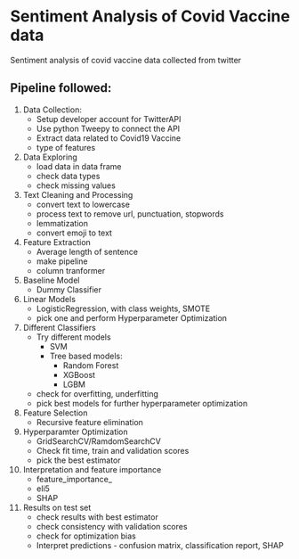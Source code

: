 # Sentiment Analysis of Covid Vaccine data
Sentiment analysis of covid vaccine data collected from twitter

## Pipeline followed:
1. Data Collection:
    - Setup developer account for TwitterAPI
    - Use python Tweepy to connect the API
    - Extract data related to Covid19 Vaccine
    - type of features
2. Data Exploring
    - load data in data frame
    - check data types
    - check missing values
3. Text Cleaning and Processing
    - convert text to lowercase
    - process text to remove url, punctuation, stopwords
    - lemmatization
    - convert emoji to text
4. Feature Extraction
    - Average length of sentence
    - make pipeline
    - column tranformer
5. Baseline Model
    - Dummy Classifier
6. Linear Models
    - LogisticRegression, with class weights, SMOTE
    - pick one and perform Hyperparameter Optimization
7. Different Classifiers
    - Try different models
      - SVM
      - Tree based models:
        - Random Forest
        - XGBoost
        - LGBM
    - check for overfitting, underfitting
    - pick best models for further hyperparameter optimization
8. Feature Selection
    - Recursive feature elimination 
9. Hyperparamter Optimization
    - GridSearchCV/RamdomSearchCV
    - Check fit time, train and validation scores
    - pick the best estimator
10. Interpretation and feature importance
    - feature_importance_
    - eli5
    - SHAP
11. Results on test set
    - check results with best estimator
    - check consistency with validation scores
    - check for optimization bias
    - Interpret predictions - confusion matrix, classification report, SHAP
  